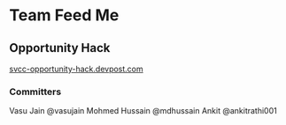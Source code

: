 # Team Feed Me

## Opportunity Hack
[svcc-opportunity-hack.devpost.com](svcc-opportunity-hack.devpost.com)

### Committers
Vasu Jain @vasujain
Mohmed Hussain @mdhussain
Ankit  @ankitrathi001